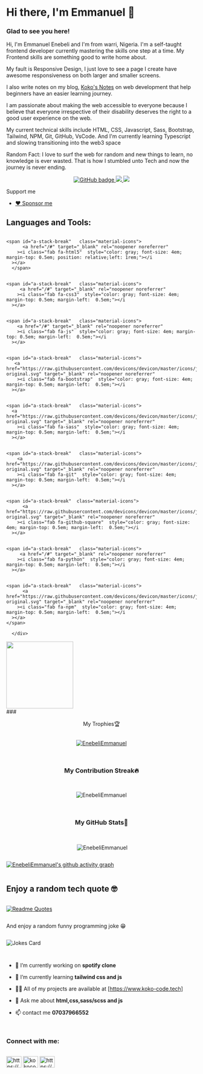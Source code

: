 # Hi there, I'm Emmanuel 👋

### Glad to see you here!


Hi, I'm Emmanuel Enebeli and I'm from warri, Nigeria. I'm a self-taught frontend developer currently mastering the skills one step at a time. My Frontend skills are something good to write home about.

My fault is Responsive Design, I just love to see a page I create have awesome responsiveness on both larger and smaller screens.

I also write notes on my blog,  [Koko's Notes](https://blog.koko-code.tech) on web development that help beginners have an easier learning journey.

I am passionate about making the web accessible to everyone because I believe that everyone irrespective of their disability deserves the right to a good user experience on the web.

My current technical skills include HTML, CSS, Javascript, Sass,  Bootstrap, Tailwind, NPM, Git, GitHub, VsCode. And I'm currently learning Typescript and slowing transitioning into the web3 space

Random Fact: I love to surf the web for random and new things to learn, no knowledge is ever wasted. That is how I stumbled unto Tech and now the journey is never ending.

<p align="center">
  
  <a href="https://github.com/EnebeliEmmanuel?tab=followers">
    <img src="https://img.shields.io/github/followers/chryz-code?tab=followers?label=blue&logo=github&style=for-the-badge" alt="GitHub badge" />
  </a>
  <a href="https://twitter.com/kokocodes">
    <img src="https://img.shields.io/twitter/follow/chryz_code?label=Twitter&logo=twitter&style=for-the-badge" />
  </a>
  <a href="https://discord.com/channels/@me">
    <img src="https://img.shields.io/discord/808727269400772638?color=green&logo=Discord&style=for-the-badge" />
  </a>
</p>

Support me 
- <a href="https://paystack.com/pay/EnebeliEmmanuel">:heart: Sponsor me</a>
 <link
      rel="stylesheet"
      href="https://pro.fontawesome.com/releases/v5.10.0/css/all.css"
      integrity="sha384-AYmEC3Yw5cVb3ZcuHtOA93w35dYTsvhLPVnYs9eStHfGJvOvKxVfELGroGkvsg+p"
      crossorigin="anonymous"
    />
    <link rel="stylesheet" href="https://fonts.googleapis.com/icon?family=Material+Icons" />
    <link href="https://fonts.googleapis.com/css2?family=Quicksand&display=swap" rel="stylesheet" />
    <link rel="shortcut icon" href="favicon-removebg-preview.png" type="image/x-icon" />
    <link rel="preconnect" href="https://fonts.googleapis.com">
<link rel="preconnect" href="https://fonts.gstatic.com" crossorigin>
<link href="https://fonts.googleapis.com/css2?family=Dancing+Script:wght@400;500;600&display=swap" rel="stylesheet">

## Languages and Tools:
<div class="stacks-animation"  style="display: grid;">
        

    <span id="a-stack-break"   class="material-icons">
          <a href="/#" target="_blank" rel="noopener noreferrer"
        ><i class="fab fa-html5"  style="color: gray; font-size: 4em; margin-top: 0.5em; position: relative;left: 1rem;"></i
      ></a>
      </span>


    <span id="a-stack-break"   class="material-icons">
         <a href="/#" target="_blank" rel="noopener noreferrer"
        ><i class="fab fa-css3"  style="color: gray; font-size: 4em; margin-top: 0.5em; margin-left:  0.5em;"></i
      ></a>
</span>



    <span id="a-stack-break"   class="material-icons">
        <a href="/#" target="_blank" rel="noopener noreferrer"
        ><i class="fab fa-js"  style="color: gray; font-size: 4em; margin-top: 0.5em; margin-left:  0.5em;"></i
      ></a>
</span>


    <span id="a-stack-break"   class="material-icons">
       <a href="https://raw.githubusercontent.com/devicons/devicon/master/icons/javascript/javascript-original.svg" target="_blank" rel="noopener noreferrer"
        ><i class="fab fa-bootstrap"  style="color: gray; font-size: 4em; margin-top: 0.5em; margin-left:  0.5em;"></i
      ></a>
</span>


    <span id="a-stack-break"   class="material-icons">
      <a href="https://raw.githubusercontent.com/devicons/devicon/master/icons/javascript/javascript-original.svg" target="_blank" rel="noopener noreferrer"
        ><i class="fab fa-sass"  style="color: gray; font-size: 4em; margin-top: 0.5em; margin-left:  0.5em;"></i
      ></a>
</span>


    <span id="a-stack-break"   class="material-icons">
        <a href="https://raw.githubusercontent.com/devicons/devicon/master/icons/javascript/javascript-original.svg" target="_blank" rel="noopener noreferrer"
        ><i class="fab fa-git"  style="color: gray; font-size: 4em; margin-top: 0.5em; margin-left:  0.5em;"></i
      ></a>
</span>


    <span id="a-stack-break"  class="material-icons">
          <a href="https://raw.githubusercontent.com/devicons/devicon/master/icons/javascript/javascript-original.svg" target="_blank" rel="noopener noreferrer"
        ><i class="fab fa-github-square"  style="color: gray; font-size: 4em; margin-top: 0.5em; margin-left:  0.5em;"></i
      ></a>
</span>


    <span id="a-stack-break"   class="material-icons">
         <a href="/#" target="_blank" rel="noopener noreferrer"
        ><i class="fab fa-python"  style="color: gray; font-size: 4em; margin-top: 0.5em; margin-left:  0.5em;"></i
      ></a>
</span>


    <span id="a-stack-break"   class="material-icons">
          <a href="https://raw.githubusercontent.com/devicons/devicon/master/icons/javascript/javascript-original.svg" target="_blank" rel="noopener noreferrer"
        ><i class="fab fa-npm"  style="color: gray; font-size: 4em; margin-top: 0.5em; margin-left:  0.5em;"></i
      ></a>
    </span>
    
      </div>

<img height="177em" src="https://github-readme-stats.vercel.app/api/top-langs/?username=EnebeliEmmanuel&title_color=ffffff&theme=vue-dark&show_icons=true&count_private=true&hide_border=true&layout=compact&langs" />
 ### <p align="center"> My Trophies🏆</p>
<p align="center"> <a href="https://github.com/ryo-ma/github-profile-trophy"><img src="https://github-profile-trophy.vercel.app/?username=EnebeliEmmanuel" alt="EnebeliEmmanuel" /></a> </p>
  
  ### <p align="center">My Contribution Streak🔥</p>
 <p align="center"><img align="center" src="https://github-readme-streak-stats.herokuapp.com/?user=EnebeliEmmanuel&" alt="EnebeliEmmanuel" /></p>
  
   ### <p align="center">My GitHub Stats🚀</p>
 <p align="center">&nbsp;<img align="center" src="https://github-readme-stats.vercel.app/api?username=EnebeliEmmanuel&show_icons=true&locale=en" alt="EnebeliEmmanuel" /></p>
  
  
[![EnebeliEmmanuel's github activity graph](https://activity-graph.herokuapp.com/graph?username=EnebeliEmmanuel&theme=xcode)](https://git.io/EnebeliEmmanuel)





## Enjoy a random tech quote 🤓

[![Readme Quotes](https://quotes-github-readme.vercel.app/api?type=horizontal)](https://github.com/piyushsuthar/github-readme-quotes)

And enjoy a random funny programming joke 😁

![Jokes Card](https://readme-jokes.vercel.app/api)


- 🔭 I’m currently working on **spotify clone**

- 🌱 I’m currently learning **tailwind css and js**

- 👨‍💻 All of my projects are available at [https://www.koko-code.tech]
- 💬 Ask me about **html,css,sass/scss and js**

- 📫 contact me **07037966552**

<h3 align="left">Connect with me:</h3>
<p align="left">
<a href="https://codepen.io/koko_codes" target="blank"><img align="center" src="https://raw.githubusercontent.com/rahuldkjain/github-profile-readme-generator/master/src/images/icons/Social/codepen.svg" alt="https://codepen.io/koko_codes" height="30" width="40" /></a>
<a href="https://twitter.com/kokocodes" target="blank"><img align="center" src="https://raw.githubusercontent.com/rahuldkjain/github-profile-readme-generator/master/src/images/icons/Social/twitter.svg" alt="kokocodes" height="30" width="40" /></a>
<a href="https://linkedin.com/in/https://www.linkedin.com/in/emmanuel-enebeli-07893b1a2/" target="blank"><img align="center" src="https://raw.githubusercontent.com/rahuldkjain/github-profile-readme-generator/master/src/images/icons/Social/linked-in-alt.svg" alt="https://www.linkedin.com/in/emmanuel-enebeli-07893b1a2/" height="30" width="40" /></a>
</p>



